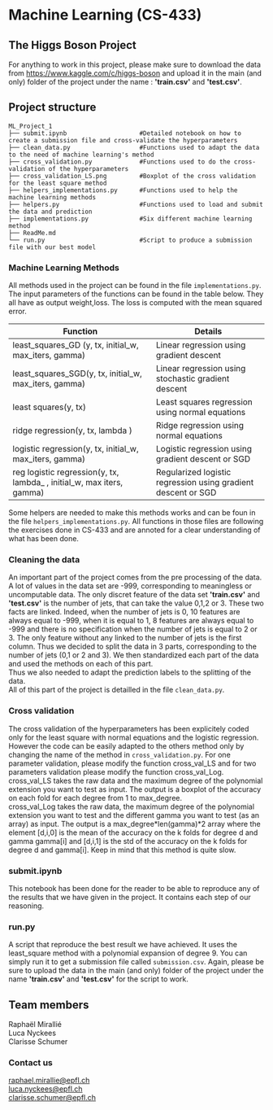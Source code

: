 # Machine Learning (CS-433)
## The Higgs Boson Project

For anything to work in this project, please make sure to download the data from https://www.kaggle.com/c/higgs-boson and upload it in the main (and only) folder of the project under the name : **'train.csv'** and **'test.csv'**.

## Project structure
```
ML_Project_1
├── submit.ipynb                    #Detailed notebook on how to create a submission file and cross-validate the hyperparameters
├── clean_data.py                   #Functions used to adapt the data to the need of machine learning's method
├── cross_validation.py             #Functions used to do the cross-validation of the hyperparameters 
├── cross_validation_LS.png         #Boxplot of the cross validation for the least square method
├── helpers_implementations.py      #Functions used to help the machine learning methods
├── helpers.py                      #Functions used to load and submit the data and prediction
├── implementations.py              #Six different machine learning method
├── ReadMe.md
└── run.py                          #Script to produce a submission file with our best model
```
### Machine Learning Methods

All methods used in the project can be found in the file `implementations.py`. The input parameters of the functions can be found in the table below. They all have as output weight,loss. The loss is computed with the mean squared error. 

| Function                                                     | Details                                                      |
| ------------------------------------------------------------ | ------------------------------------------------------------ |
| least_squares_GD (y, tx, initial_w, max_iters, gamma)        | Linear regression using gradient descent                     |
| least_squares_SGD(y, tx, initial_w, max_iters, gamma)        | Linear regression using stochastic gradient descent          |
| least squares(y, tx)                                         | Least squares regression using normal equations              |
| ridge regression(y, tx, lambda )                             | Ridge regression using normal equations                      |
| logistic regression(y, tx, initial_w, max_iters, gamma)      | Logistic regression using gradient descent or SGD            |
| reg logistic regression(y, tx, lambda_ , initial_w, max iters, gamma) | Regularized logistic regression using gradient descent or SGD

Some helpers are needed to make this methods works and can be foun in the file `helpers_implementations.py`. All functions in those files are following the exercises done in CS-433 and are annoted for a clear understanding of what has been done. 

### Cleaning the data

An important part of the project comes from the pre processing of the data.\
A lot of values in the data set are -999, corresponding to meaningless or uncomputable data. The only discret feature of the data set  **'train.csv'** and **'test.csv'** is the number of jets, that can take the value 0,1,2 or 3. These two facts are linked. Indeed, when the number of jets is 0, 10 features are always equal to -999, when it is equal to 1, 8 features are always equal to -999 and there is no specification when the number of jets is equal to 2 or 3. The only feature without any linked to the number of jets is the first column. Thus we decided to split the data in 3 parts, corresponding to the number of jets (0,1 or 2 and 3). We then standardized each part of the data and used the methods on each of this part.\
Thus we also needed to adapt the prediction labels to the splitting of the data.\
All of this part of the project is detailled in the file `clean_data.py`.

### Cross validation

The cross validation of the hyperparameters has been explicitely coded only for the least square with normal equations and the logistic regression. However the code can be easily adapted to the others method only by changing the name of the method in `cross_validation.py`. For one parameter validation, please modify the function cross_val_LS and for two parameters validation please modify the function cross_val_Log.\
cross_val_LS takes the raw data and the maximum degree of the polynomial extension you want to test as input. The output is a boxplot of the accuracy on each fold for each degree from 1 to max_degree.\
cross_val_Log takes the raw data, the maximum degree of the polynomial extension you want to test and the different gamma you want to test (as an array) as input. The output is a max_degree\*len(gamma)\*2 array where the element [d,i,0] is the mean of the accuracy on the k folds for degree d and gamma gamma[i] and [d,i,1] is the std of the accuracy on the k folds for degree d and gamma[i]. Keep in mind that this method is quite slow.

### submit.ipynb

This notebook has been done for the reader to be able to reproduce any of the results that we have given in the project. It contains each step of our reasoning. 

### run.py

A script that reproduce the best result we have achieved. It uses the least_square method with a polynomial expansion of degree 9. You can simply run it to get a submission file called `submission.csv`. Again, please be sure to upload the data in the main (and only) folder of the project under the name **'train.csv'** and **'test.csv'** for the script to work.

## Team members
Raphaël Mirallié\
Luca Nyckees\
Clarisse Schumer

### Contact us
raphael.mirallie@epfl.ch\
luca.nyckees@epfl.ch\
clarisse.schumer@epfl.ch
